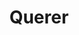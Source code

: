 ---
title: "Querer"
year: 2024
rating: 4
stars: "★★★★"
liked: false
rewatched: false
permalink: "querer-2024"
watched_on: 2024-12-07
---
